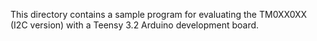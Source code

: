 This directory contains a sample program for evaluating the TM0XX0XX (I2C version)
 with a Teensy 3.2 Arduino development board.
